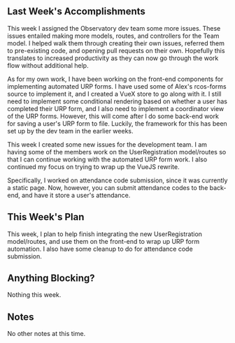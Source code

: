 ## Last Week's Accomplishments

This week I assigned the Observatory dev team some more issues. These issues entailed making more models, routes, and controllers for the Team model. I helped walk them through creating their own issues, referred them to pre-existing code, and opening pull requests on their own. Hopefully this translates to increased productivity as they can now go through the work flow without additional help.

As for my own work, I have been working on the front-end components for implementing automated URP forms. I have used some of Alex's rcos-forms source
to implement it, and I created a VueX store to go along with it. I still need to implement some conditional rendering based on whether a user has completed their
URP form, and I also need to implement a coordinator view of the URP forms. However, this will come after I do some back-end work for saving a user's URP form to
file. Luckily, the framework for this has been set up by the dev team in the earlier weeks.

This week I created some new issues for the development team. I am having some of the members work on the UserRegistration model/routes so that I can continue working with the automated URP form work. I also continued my focus on trying to wrap up the VueJS rewrite.

Specifically, I worked on attendance code submission, since it was currently a static page. Now, however, you can submit attendance codes to the back-end, and have it store a user's attendance.


## This Week's Plan

This week, I plan to help finish integrating the new UserRegistration model/routes, and use them on the front-end to wrap up URP form automation. I also have some cleanup to do for attendance code submission.

## Anything Blocking?

Nothing this week.

## Notes

No other notes at this time.
